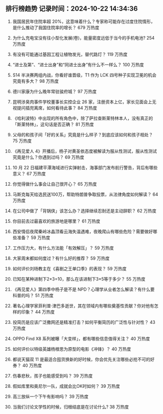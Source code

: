 
## 排行榜趋势 记录时间：2024-10-22 14:34:36
  
  1. 我国居民年住院率超 20%，这意味着什么？专家称可能存在过度住院情形，是什么推动了我国住院率的增长？ 679 万热度
    
  2. 为什么充电宝没有往小型化发展(卷)，能量密度远低于当今的手机电池? 254 万热度
    
  3. 有没有可能通过基因工程让植物发光，替代路灯？ 119 万热度
    
  4. “进士及第”、“进士出身”和“同进士出身”有什么不一样么？ 100 万热度
    
  5. S14 半决赛两组内战，你看好谁晋级，T1 作为 LCK 四号种子实现卫冕的机会究竟有多大？ 98 万热度
    
  6. 德川家康为什么晚年常驻骏府城？ 97 万热度
    
  7. 昆明涉臭肉事件学校董事长实控企业 26 家，注册资本上亿，家长见面会上无视提问插兜离席，如何看待此事？ 84 万热度
    
  8. 《哈利波特》中出现的所有角色中，除了萨拉查斯莱特林本人，没有真正的「斯莱特林」，这句话是否正确？ 81 万热度
    
  9. 父母的和孩子间「好的关系」究竟是什么样子？到底应该如何和孩子相处？ 75 万热度
    
  10. 《再见爱人 4》开播后，杨子对黄圣依态度被解读为服从性测试，服从性测试究竟是什么？你遇到过吗？ 69 万热度
    
  11. 10 月 22 日福建平潭海域进行实弹射击，海事部门发布航行警告，背后有哪些意义？ 67 万热度
    
  12. 你觉得做什么事会让自己很开心？ 65 万热度
    
  13. 马斯克每天给选民送100万，帮助特朗普争取投票，从法律角度如何解读？ 64 万热度
    
  14. 在公司中做了「背锅侠」该怎么办？选择继续忍耐还是主动辞职？ 62 万热度
    
  15. 你目前去过最喜欢的旅游地是哪里？ 61 万热度
    
  16. 西安情侣夜爬秦岭冰晶顶看云海失温遇难，夜晚爬山有哪些危险？需要做好哪些准备？ 59 万热度
    
  17. 工作压力大，有什么方法能「有效解压」？ 59 万热度
    
  18. 大家周末都如何度过？有什么好的推荐？ 59 万热度
    
  19. 如何评价刘旸教主在《喜剧之王单口季》的表现？ 59 万热度
    
  20. 已知在某种进制下2×3=10，那么在该进制下3×5等于多少？ 55 万热度
    
  21. 《再见爱人》第四季中杨子是不是 NPD？心理学从业者怎么解读？有什么要科普的吗？ 51 万热度
    
  22. 著名心理学家菲利普·津巴多逝世，其在领域内有哪些奠基性贡献？你对他有怎样的印象？ 44 万热度
    
  23. 投简历是应该广泛撒网还是精准打击？如何平衡简历的广泛性与针对性？ 43 万热度
    
  24. OPPO Find X8 系列被曝「大变样」，都有哪些信息值得关注？ 40 万热度
    
  25. 如何评价以特级英雄杨根思为原型的电影《冲锋》？ 40 万热度
    
  26. 都说天猫双 11 是最适合囤货换新的好时候，你会优先关注哪些必抢不可的好券？ 40 万热度
    
  27. 伤春悲秋，孩子也能感受到吗？ 39 万热度
    
  28. 假如库里和奥尼尔一队，成就会比OK时如何？ 39 万热度
    
  29. 高三放纵一个下午有影响吗？ 39 万热度
    
  30. 当我们讨论文学性的时候，归根结底是在讨论什么? 38 万热度
    